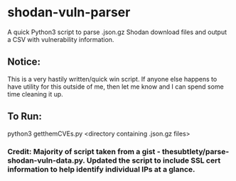 # shodan-vuln-parser
A quick Python3 script to parse .json.gz Shodan download files and output a CSV with vulnerability information.

## Notice:
This is a very hastily written/quick win script. If anyone else happens to have utility for this outside of me, then let me know and I can spend some time cleaning it up.

## To Run:

python3 getthemCVEs.py <directory containing .json.gz files>

### Credit: Majority of script taken from a gist - thesubtlety/parse-shodan-vuln-data.py. Updated the script to include SSL cert information to help identify individual IPs at a glance. 
